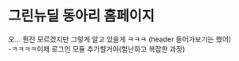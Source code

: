 # 그린뉴딜 동아리 홈페이지
오... 뭔진 모르겠지만 그렇게 알고 있을게 ㅋㅋㅋ (header 들어가보기는 했어)
</br>-ㅋㅋㅋㅋ이제 로그인 모듈 추가할거야(험난하고 복잡한 과정)
